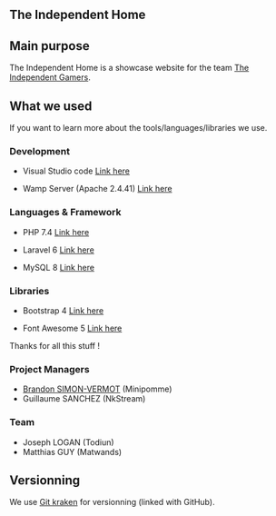 ## The Independent Home

## Main purpose

The Independent Home is a showcase website for the team [The Independent Gamers](https://www.seek-team.com/fr/multigaming/649/fun-the-independent-gamers).

## What we used

If you want to learn more about the tools/languages/libraries we use.

### Development

- Visual Studio code
[Link here](https://code.visualstudio.com/)

- Wamp Server (Apache 2.4.41)
[Link here](http://www.wampserver.com/)

### Languages & Framework

- PHP 7.4
[Link here](https://www.php.net/)

- Laravel 6
[Link here](https://laravel.com/)

- MySQL 8
[Link here](https://www.mysql.com/fr/)

### Libraries

- Bootstrap 4
[Link here](https://getbootstrap.com/)

- Font Awesome 5
[Link here](https://fontawesome.com/)

Thanks for all this stuff !

### Project Managers
* [Brandon SIMON-VERMOT](https://www.linkedin.com/in/brandon-simon-vermot-ab8736123/) (Minipomme)
* Guillaume SANCHEZ (NkStream)

### Team
* Joseph LOGAN (Todiun)
* Matthias GUY (Matwands)

## Versionning

We use [Git kraken](https://www.gitkraken.com/) for versionning (linked with GitHub).
